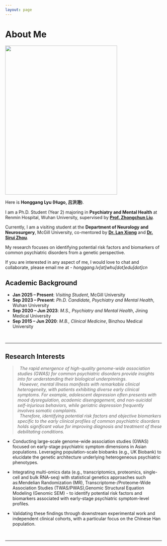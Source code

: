 ```yaml
---
layout: page
---
```


# About Me

<img src="https://hugolyu.github.io/honggang.jpg" class="floatpic" width="360" height="480">

Here is **Honggang Lyu (Hugo, 吕洪港)**.

I am a Ph.D. Student (Year 2) majoring in **Psychiatry and Mental Health** at Renmin Hospital, Wuhan University, supervised by [**Prof. Zhongchun Liu**](https://www.researchgate.net/profile/Zhongchun-Liu-2). 

Currently, I am a visiting student at the **Department of Neurology and Neurosurgery**, McGill University, co-mentored by [**Dr. Lan Xiong**](https://www.mcgill.ca/neuro/lan-xiong-md-phd) and [**Dr. Sirui Zhou**](https://szhoulab.github.io/). 

My research focuses on identifying potential risk factors and biomarkers of common psychiatric disorders from a genetic perspective.

If you are interested in any aspect of me, I would love to chat and collaborate, please email me at - *honggang.lv[at]whu[dot]edu[dot]cn*
<br>

## Academic Background

- **Jan 2025 – Present**: *Visiting Student*, McGill University
- **Sep 2023 – Present**: *Ph.D. Candidate, Psychiatry and Mental Health*, Wuhan University
- **Sep 2020 – Jun 2023**: *M.S., Psychiatry and Mental Health*, Jining Medical University
- **Sep 2015 – Jun 2020**: *M.B., Clinical Medicine*, Binzhou Medical University
<br>

---

## Research Interests

> *&ensp;The rapid emergence of high-quality genome-wide association studies (GWAS) for common psychiatric disorders provide insights into for understanding their biological underpinnings. 
> <br> &ensp;However, mental illness manifests with remarkable clinical heterogeneity, with patients exhibiting diverse early clinical symptoms. For example, adolescent depression often presents with mood dysregulation, academic disengagement, and non-suicidal self-injurious behaviors, while geriatric depression frequently involves somatic complaints. 
> <br>&ensp;Therefore, identifying potential risk factors and objective biomarkers specific to the early clinical profiles of common psychiatric disorders holds significant value for improving diagnosis and treatment of these debilitating conditions.*

- Conducting large-scale genome-wide association studies (GWAS) focused on early-stage psychiatric symptom dimensions in Asian populations. Leveraging population-scale biobanks (e.g., UK Biobank) to elucidate the genetic architecture underlying heterogeneous psychiatric phenotypes.

- Integrating multi-omics data (e.g., transcriptomics, proteomics, single-cell and bulk RNA-seq) with statistical genetics approaches such as:Mendelian Randomization (MR), Transcriptome-/Proteome-Wide Association Studies (TWAS/PWAS),Genomic Structural Equation Modeling (Genomic SEM) - to identify potential risk factors and biomarkers associated with early-stage psychiatric symptom-level profiles.

- Validating these findings through downstream experimental work and independent clinical cohorts, with a particular focus on the Chinese Han population.
<br>

---
